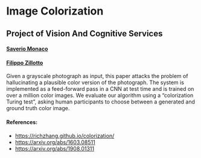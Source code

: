 # Image Colorization

## Project of Vision And Cognitive Services

#### [Saverio Monaco](https://github.com/SaverioMonaco/)
#### [Filippo Zillotto](https://github.com/ZiliottoFilippoDev)

Given a grayscale photograph as input, this paper attacks the problem of hallucinating a plausible color version of the photograph. The system is implemented as a feed-forward pass in a CNN at test time and is trained on over a million color images. We evaluate our algorithm using a “colorization Turing test”, asking human participants to choose between a generated and ground truth color image.

#### References:
* https://richzhang.github.io/colorization/
* https://arxiv.org/abs/1603.08511
* https://arxiv.org/abs/1908.01311
